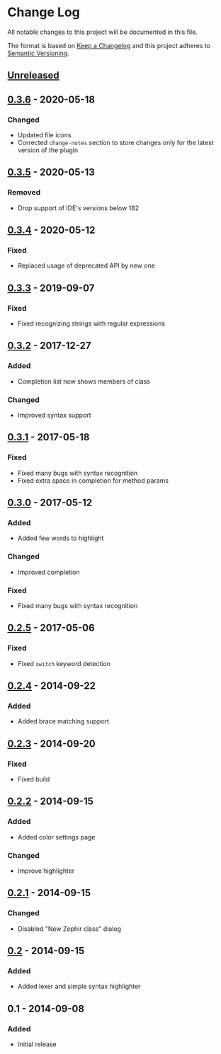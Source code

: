 # Change Log
All notable changes to this project will be documented in this file.

The format is based on [Keep a Changelog](http://keepachangelog.com)
and this project adheres to [Semantic Versioning](http://semver.org).

## [Unreleased]
## [0.3.6] - 2020-05-18
### Changed
- Updated file icons
- Corrected `change-notes` section to store changes only for the latest version of the plugin

## [0.3.5] - 2020-05-13
### Removed
- Drop support of IDE's versions below 182

## [0.3.4] - 2020-05-12
### Fixed
- Replaced usage of deprecated API by new one

## [0.3.3] - 2019-09-07
### Fixed
- Fixed recognizing strings with regular expressions

## [0.3.2] - 2017-12-27
### Added
- Completion list now shows members of class

### Changed
- Improved syntax support

## [0.3.1] - 2017-05-18
### Fixed
- Fixed many bugs with syntax recognition
- Fixed extra space in completion for method params

## [0.3.0] - 2017-05-12
### Added
- Added few words to highlight

### Changed
- Improved completion

### Fixed
- Fixed many bugs with syntax recognition

## [0.2.5] - 2017-05-06
### Fixed
- Fixed `switch` keyword detection

## [0.2.4] - 2014-09-22
### Added
- Added brace matching support

## [0.2.3] - 2014-09-20
### Fixed
- Fixed build

## [0.2.2] - 2014-09-15
### Added
- Added color settings page

### Changed
- Improve highlighter

## [0.2.1] - 2014-09-15
### Changed
- Disabled "New Zephir class" dialog

## [0.2] - 2014-09-15
### Added
- Added lexer and simple syntax highlighter

## 0.1 - 2014-09-08
### Added
- Initial release

[Unreleased]: https://github.com/zephir-lang/idea-plugin/compare/0.3.6...HEAD
[0.3.6]: https://github.com/zephir-lang/idea-plugin/compare/0.3.5...0.3.6
[0.3.5]: https://github.com/zephir-lang/idea-plugin/compare/0.3.4...0.3.5
[0.3.4]: https://github.com/zephir-lang/idea-plugin/compare/0.3.3...0.3.4
[0.3.3]: https://github.com/zephir-lang/idea-plugin/compare/0.3.2...0.3.3
[0.3.2]: https://github.com/zephir-lang/idea-plugin/compare/0.3.1...0.3.2
[0.3.1]: https://github.com/zephir-lang/idea-plugin/compare/0.3.0...0.3.1
[0.3.0]: https://github.com/zephir-lang/idea-plugin/compare/0.2.5...0.3.0
[0.2.5]: https://github.com/zephir-lang/idea-plugin/compare/0.2.4...0.2.5
[0.2.4]: https://github.com/zephir-lang/idea-plugin/compare/0.2.3...0.2.4
[0.2.3]: https://github.com/zephir-lang/idea-plugin/compare/0.2.2...0.2.3
[0.2.2]: https://github.com/zephir-lang/idea-plugin/compare/0.2.1...0.2.2
[0.2.1]: https://github.com/zephir-lang/idea-plugin/compare/0.2...0.2.1
[0.2]: https://github.com/zephir-lang/idea-plugin/compare/0.1...0.2
